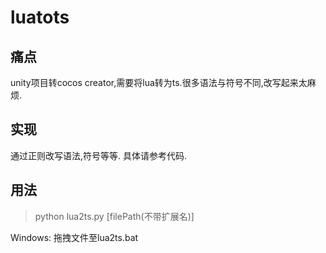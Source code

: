 # luatots

## 痛点
unity项目转cocos creator,需要将lua转为ts.很多语法与符号不同,改写起来太麻烦.

## 实现
通过正则改写语法,符号等等. 具体请参考代码.

## 用法
> python lua2ts.py [filePath(不带扩展名)]

Windows: 拖拽文件至lua2ts.bat
